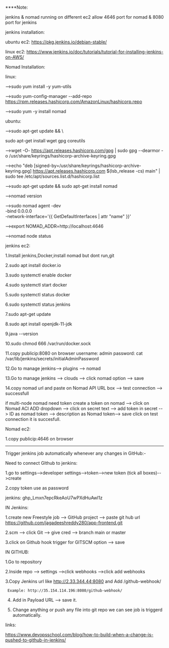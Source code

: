 ****Note:

jenkins & nomad running on different ec2
allow 4646 port for nomad & 8080 port for jenkins 

jenkins installation:

ubuntu ec2: https://pkg.jenkins.io/debian-stable/

linux ec2: https://www.jenkins.io/doc/tutorials/tutorial-for-installing-jenkins-on-AWS/

Nomad Installation:

linux:

-->sudo yum install -y yum-utils

-->sudo yum-config-manager --add-repo https://rpm.releases.hashicorp.com/AmazonLinux/hashicorp.repo

-->sudo yum -y install nomad

ubuntu:

-->sudo apt-get update && \

  sudo apt-get install wget gpg coreutils
  
-->wget -O- https://apt.releases.hashicorp.com/gpg | sudo gpg --dearmor -o /usr/share/keyrings/hashicorp-archive-keyring.gpg

-->echo "deb [signed-by=/usr/share/keyrings/hashicorp-archive-keyring.gpg] https://apt.releases.hashicorp.com $(lsb_release -cs) main" | sudo tee /etc/apt/sources.list.d/hashicorp.list

-->sudo apt-get update && sudo apt-get install nomad

-->nomad version

-->sudo nomad agent -dev \
  -bind 0.0.0.0 \
  -network-interface='{{ GetDefaultInterfaces | attr "name" }}'
  
-->export NOMAD_ADDR=http://localhost:4646

-->nomad node status

jenkins ec2: 

1.Install jenkins,Docker,install nomad but dont run,git 

2.sudo apt install docker.io 

3.sudo systemctl enable docker

4.sudo systemctl start docker 

5.sudo systemctl status docker

6.sudo systemctl status jenkins

7.sudo apt-get update

8.sudo apt install openjdk-11-jdk

9.java --version

10.sudo chmod 666 /var/run/docker.sock

11.copy publicip:8080 on browser 
  username: admin
  password: cat /var/lib/jenkins/secrets/initialAdminPassword
  
12.Go to manage jenkins--> plugins --> nomad

13.Go to manage jenkins --> clouds --> click nomad option --> save

14.copy nomad url and paste on Nomad API URL box --> test connection --> successfull

if multi-node nomad need token 
create a token on nomad --> click on Nomad ACl ADD dropdown --> click on secret text --> add token in secret --> ID as nomad token --> description as Nomad token--> save 
click on test connection it is succesfull. 

Nomad ec2:

1.copy publicip:4646 on browser 


------------
Trigger jenkins job automatically whenever any changes in GitHub:-

Need to connect GIthub to jenkins:

1.go to settings-->developer settings-->token-->new token (tick all boxes)-->create

2.copy token use as password

jenkins:
ghp_Lmxn7epcRkeAoU7wPXdHuAwl1z

IN Jenkins:

1.create new Freestyle job --> GitHub project --> paste git hub url https://github.com/jagadeeshreddy280/app-frontend.git

2.scm --> click Git --> give cred --> branch main or master

3.click on Github hook trigger for GITSCM option --> save

IN GITHUB:

1.Go to repository 

2.Inside repo --> settings -->click webhooks -->click add webhooks

3.Copy Jenkins url like http://2.33.344.44:8080 and Add /github-webhook/

     Example: http://35.154.114.196:8080/github-webhook/
     
4. Add in Payload URL --> save it.

5. Change anything or push any file into git repo we can see job is triggerd automatically.


links:

https://www.devopsschool.com/blog/how-to-build-when-a-change-is-pushed-to-github-in-jenkins/
